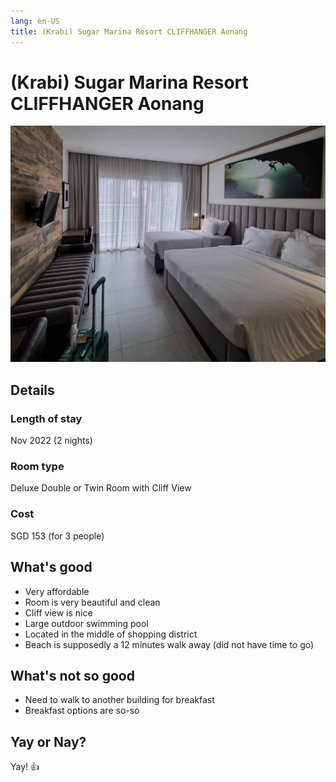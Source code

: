 ```yaml
---
lang: en-US
title: (Krabi) Sugar Marina Resort CLIFFHANGER Aonang
---
```


# (Krabi) Sugar Marina Resort CLIFFHANGER Aonang

![img](/sugar.jpg)

## Details
### Length of stay 
Nov 2022 (2 nights)

### Room type 
Deluxe Double or Twin Room with Cliff View 

### Cost 
SGD 153 (for 3 people)

## What's good
- Very affordable
- Room is very beautiful and clean
- Cliff view is nice
- Large outdoor swimming pool
- Located in the middle of shopping district
- Beach is supposedly a 12 minutes walk away (did not have time to go)

## What's not so good
- Need to walk to another building for breakfast
- Breakfast options are so-so

## Yay or Nay?
Yay! :+1: